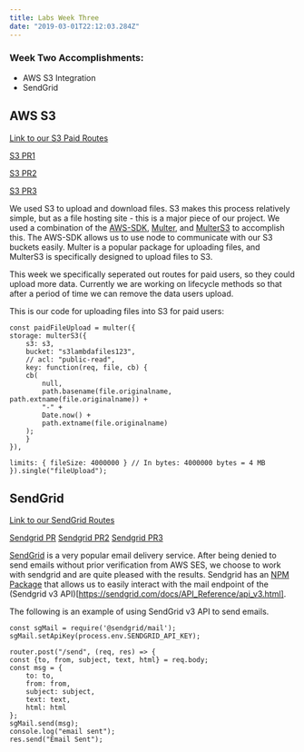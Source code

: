 ```yaml
---
title: Labs Week Three
date: "2019-03-01T22:12:03.284Z"
---
```


### Week Two Accomplishments:

- AWS S3 Integration
- SendGrid

## AWS S3

[Link to our S3 Paid Routes](https://github.com/Lambda-School-Labs/labs10-big-files/blob/master/lambdafiles/routes/api/s3.js "S3 Routes")

[S3 PR1](https://github.com/Lambda-School-Labs/labs10-big-files/pull/97)

[S3 PR2](https://github.com/Lambda-School-Labs/labs10-big-files/pull/102)

[S3 PR3](https://github.com/Lambda-School-Labs/labs10-big-files/pull/103)

We used S3 to upload and download files. S3 makes this process relatively simple, but as a file hosting site - this is a major piece of our project. We used a combination of the [AWS-SDK](https://aws.amazon.com/sdk-for-node-js/), [Multer](https://www.npmjs.com/package/multer), and [MulterS3](https://www.npmjs.com/package/multer-s3) to accomplish this. The AWS-SDK allows us to use node to communicate with our S3 buckets easily. Multer is a popular package for uploading files, and MulterS3 is specifically designed to upload files to S3.

This week we specifically seperated out routes for paid users, so they could upload more data. Currently we are working on lifecycle methods so that after a period of time we can remove the data users upload.

This is our code for uploading files into S3 for paid users:

    const paidFileUpload = multer({
    storage: multerS3({
        s3: s3,
        bucket: "s3lambdafiles123",
        // acl: "public-read",
        key: function(req, file, cb) {
        cb(
            null,
            path.basename(file.originalname, path.extname(file.originalname)) +
            "-" +
            Date.now() +
            path.extname(file.originalname)
        );
        }
    }),

    limits: { fileSize: 4000000 } // In bytes: 4000000 bytes = 4 MB
    }).single("fileUpload");

## SendGrid

[Link to our SendGrid Routes](https://github.com/Lambda-School-Labs/labs10-big-files/blob/master/lambdafiles/routes/api/sendgrid.js)

[Sendgrid PR](https://github.com/Lambda-School-Labs/labs10-big-files/pull/98)
[Sendgrid PR2](https://github.com/Lambda-School-Labs/labs10-big-files/pull/111)
[Sendgrid PR3](https://github.com/Lambda-School-Labs/labs10-big-files/pull/112)

[SendGrid](https://sendgrid.com/) is a very popular email delivery service. After being denied to send emails without prior verification from AWS SES, we choose to work with sendgrid and are quite pleased with the results. Sendgrid has an [NPM Package](https://www.npmjs.com/package/@sendgrid/mail) that allows us to easily interact with the mail endpoint of the (Sendgrid v3 API)[https://sendgrid.com/docs/API_Reference/api_v3.html].

The following is an example of using SendGrid v3 API to send emails.

    const sgMail = require('@sendgrid/mail');
    sgMail.setApiKey(process.env.SENDGRID_API_KEY);

    router.post("/send", (req, res) => {
    const {to, from, subject, text, html} = req.body;
    const msg = {
        to: to,
        from: from,
        subject: subject,
        text: text,
        html: html
    };
    sgMail.send(msg);
    console.log("email sent");
    res.send("Email Sent");
